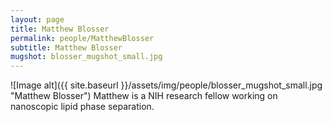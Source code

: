 ```yaml
---
layout: page
title: Matthew Blosser
permalink: people/MatthewBlosser
subtitle: Matthew Blosser
mugshot: blosser_mugshot_small.jpg
---
```

![Image alt]({{ site.baseurl }}/assets/img/people/blosser_mugshot_small.jpg "Matthew Blosser")
Matthew is a NIH research fellow working on nanoscopic lipid phase separation.


